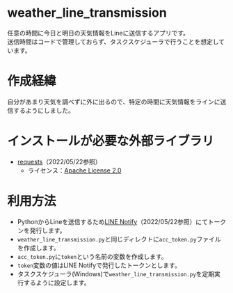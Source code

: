 # weather_line_transmission
任意の時間に今日と明日の天気情報をLineに送信するアプリです。  
送信時間はコードで管理しておらず、タスクスケジューラで行うことを想定しています。

# 作成経緯
自分があまり天気を調べずに外に出るので、特定の時間に天気情報をラインに送信するようにしました。

# インストールが必要な外部ライブラリ
- [requests](https://docs.python-requests.org/en/latest/)（2022/05/22参照）
    - ライセンス：[Apache License 2.0](https://github.com/psf/requests/blob/main/LICENSE)

# 利用方法
- PythonからLineを送信するため[LINE Notify](https://notify-bot.line.me/ja/)（2022/05/22参照）にてトークンを発行します。
- ``weather_line_transmission.py``と同じディレクトに``acc_token.py``ファイルを作成します。
- ``acc_token.py``に``token``という名前の変数を作成します。
- ``token``変数の値はLINE Notifyで発行したトークンとします。
- タスクスケジューラ(Windows)で``weather_line_transmission.py``を定期実行するように設定します。
